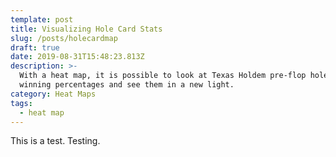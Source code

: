 ```yaml
---
template: post
title: Visualizing Hole Card Stats
slug: /posts/holecardmap
draft: true
date: 2019-08-31T15:48:23.813Z
description: >-
  With a heat map, it is possible to look at Texas Holdem pre-flop hole card
  winning percentages and see them in a new light.
category: Heat Maps
tags:
  - heat map
---
```

This is a test. Testing.

